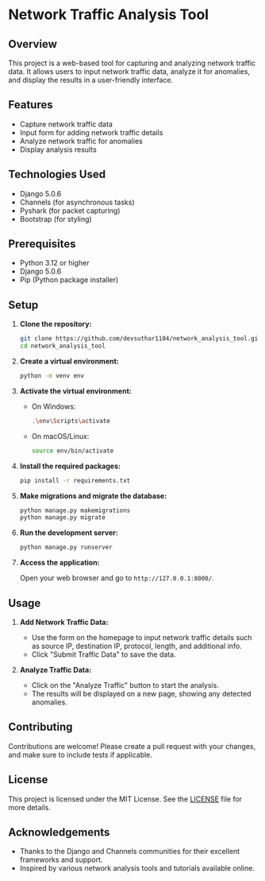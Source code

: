 # Network Traffic Analysis Tool

## Overview

This project is a web-based tool for capturing and analyzing network traffic data. It allows users to input network traffic data, analyze it for anomalies, and display the results in a user-friendly interface.

## Features

- Capture network traffic data
- Input form for adding network traffic details
- Analyze network traffic for anomalies
- Display analysis results

## Technologies Used

- Django 5.0.6
- Channels (for asynchronous tasks)
- Pyshark (for packet capturing)
- Bootstrap (for styling)

## Prerequisites

- Python 3.12 or higher
- Django 5.0.6
- Pip (Python package installer)

## Setup

1. **Clone the repository:**

    ```sh
    git clone https://github.com/devsuthar1104/network_analysis_tool.git
    cd network_analysis_tool
    ```

2. **Create a virtual environment:**

    ```sh
    python -m venv env
    ```

3. **Activate the virtual environment:**

    - On Windows:

        ```sh
        .\env\Scripts\activate
        ```

    - On macOS/Linux:

        ```sh
        source env/bin/activate
        ```

4. **Install the required packages:**

    ```sh
    pip install -r requirements.txt
    ```

5. **Make migrations and migrate the database:**

    ```sh
    python manage.py makemigrations
    python manage.py migrate
    ```

6. **Run the development server:**

    ```sh
    python manage.py runserver
    ```

7. **Access the application:**

    Open your web browser and go to `http://127.0.0.1:8000/`.

## Usage

1. **Add Network Traffic Data:**

    - Use the form on the homepage to input network traffic details such as source IP, destination IP, protocol, length, and additional info.
    - Click "Submit Traffic Data" to save the data.

2. **Analyze Traffic Data:**

    - Click on the "Analyze Traffic" button to start the analysis.
    - The results will be displayed on a new page, showing any detected anomalies.


## Contributing

Contributions are welcome! Please create a pull request with your changes, and make sure to include tests if applicable.

## License

This project is licensed under the MIT License. See the [LICENSE](LICENSE) file for more details.

## Acknowledgements

- Thanks to the Django and Channels communities for their excellent frameworks and support.
- Inspired by various network analysis tools and tutorials available online.
